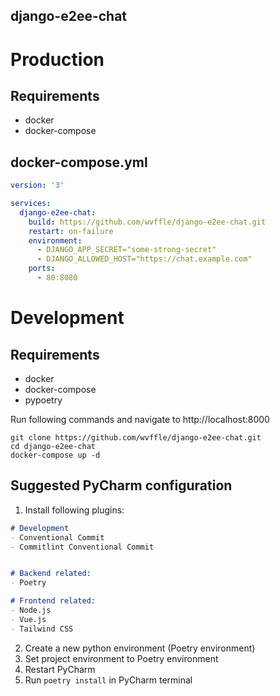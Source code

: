 django-e2ee-chat
---

# Production
## Requirements
- docker
- docker-compose

## docker-compose.yml
```yaml
version: '3'

services:
  django-e2ee-chat:
    build: https://github.com/wvffle/django-e2ee-chat.git
    restart: on-failure
    environment:
      - DJANGO_APP_SECRET="some-strong-secret"
      - DJANGO_ALLOWED_HOST="https://chat.example.com"
    ports:
      - 80:8080
```

# Development
## Requirements
- docker
- docker-compose
- pypoetry

Run following commands and navigate to http://localhost:8000
```shell
git clone https://github.com/wvffle/django-e2ee-chat.git
cd django-e2ee-chat
docker-compose up -d
```

## Suggested PyCharm configuration
1. Install following plugins:
```md
# Development
- Conventional Commit
- Commitlint Conventional Commit


# Backend related:
- Poetry

# Frontend related:
- Node.js
- Vue.js
- Tailwind CSS
```
2. Create a new python environment (Poetry environment)
3. Set project environment to Poetry environment
4. Restart PyCharm
5. Run `poetry install` in PyCharm terminal
